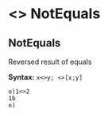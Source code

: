 # <> NotEquals

## NotEquals

Reversed result of equals

**Syntax:** ```x<>y; <>[x;y]```

```o
o)1<>2
1b
o)
```
